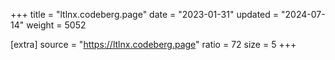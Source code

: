 +++
title = "ltlnx.codeberg.page"
date = "2023-01-31"
updated = "2024-07-14"
weight = 5052

[extra]
source = "https://ltlnx.codeberg.page"
ratio = 72
size = 5
+++
